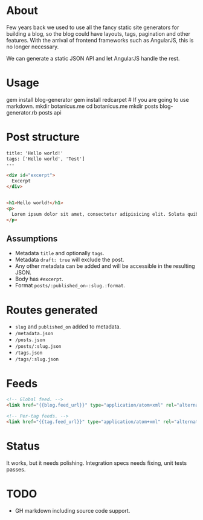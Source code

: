 # About

Few years back we used to use all the fancy static site generators for building a blog, so the blog could have layouts, tags, pagination and other features. With the arrival of frontend frameworks such as AngularJS, this is no longer necessary.

We can generate a static JSON API and let AngularJS handle the rest.

# Usage

gem install blog-generator
gem install redcarpet # If you are going to use markdown.
mkdir botanicus.me
cd botanicus.me
mkdir posts
blog-generator.rb posts api

# Post structure

```html
title: 'Hello world!'
tags: ['Hello world', 'Test']
---

<div id="excerpt">
  Excerpt
</div>


<h1>Hello world!</h1>
<p>
  Lorem ipsum dolor sit amet, consectetur adipisicing elit. Soluta quibusdam necessitatibus tempore ullam incidunt amet omnis, veritatis dicta quisquam accusamus at provident vel facere corporis sed fugiat cumque. Consequuntur, necessitatibus!
</p>
```

## Assumptions

- Metadata `title` and optionally `tags`.
- Metadata `draft: true` will exclude the post.
- Any other metadata can be added and will be accessible in the resulting JSON.
- Body has `#excerpt`.
- Format `posts/:published_on-:slug.:format`.

# Routes generated

- `slug` and `published_on` added to metadata.
- `/metadata.json`
- `/posts.json`
- `/posts/:slug.json`
- `/tags.json`
- `/tags/:slug.json`

# Feeds

```html
<!-- Global feed. -->
<link href="{{blog.feed_url}}" type="application/atom+xml" rel="alternate" title="{{blog.title}}" />

<!-- Per-tag feeds. -->
<link href="{{tag.feed_url}}" type="application/atom+xml" rel="alternate" title="{{tag.title}}" />
```

# Status

It works, but it needs polishing. Integration specs needs fixing, unit tests passes.

# TODO

- GH markdown including source code support.
